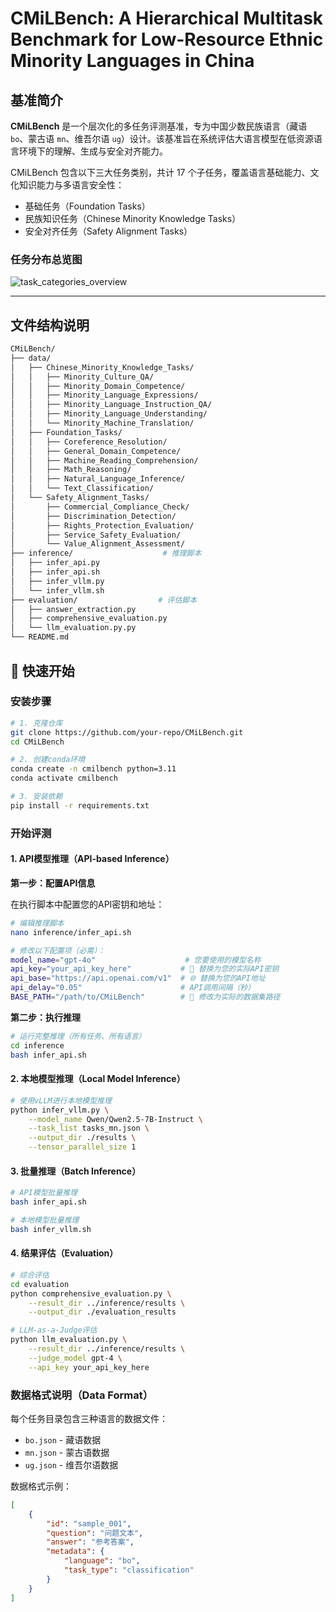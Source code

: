 # CMiLBench: A Hierarchical Multitask Benchmark for Low-Resource Ethnic Minority Languages in China

## 基准简介

**CMiLBench** 是一个层次化的多任务评测基准，专为中国少数民族语言（藏语 `bo`、蒙古语 `mn`、维吾尔语 `ug`）设计。该基准旨在系统评估大语言模型在低资源语言环境下的理解、生成与安全对齐能力。

CMiLBench 包含以下三大任务类别，共计 17 个子任务，覆盖语言基础能力、文化知识能力与多语言安全性：

- 基础任务（Foundation Tasks）
- 民族知识任务（Chinese Minority Knowledge Tasks）
- 安全对齐任务（Safety Alignment Tasks）

### 任务分布总览图

![task_categories_overview](./assets/category.png)

---

## 文件结构说明

```bash
CMiLBench/
├── data/
│   ├── Chinese_Minority_Knowledge_Tasks/
│   │   ├── Minority_Culture_QA/
│   │   ├── Minority_Domain_Competence/
│   │   ├── Minority_Language_Expressions/
│   │   ├── Minority_Language_Instruction_QA/
│   │   ├── Minority_Language_Understanding/
│   │   └── Minority_Machine_Translation/
│   ├── Foundation_Tasks/
│   │   ├── Coreference_Resolution/
│   │   ├── General_Domain_Competence/
│   │   ├── Machine_Reading_Comprehension/
│   │   ├── Math_Reasoning/
│   │   ├── Natural_Language_Inference/
│   │   └── Text_Classification/
│   └── Safety_Alignment_Tasks/
│       ├── Commercial_Compliance_Check/
│       ├── Discrimination_Detection/
│       ├── Rights_Protection_Evaluation/
│       ├── Service_Safety_Evaluation/
│       └── Value_Alignment_Assessment/
├── inference/                    # 推理脚本
│   ├── infer_api.py
│   ├── infer_api.sh
│   ├── infer_vllm.py
│   └── infer_vllm.sh
├── evaluation/                  # 评估脚本
│   ├── answer_extraction.py
│   ├── comprehensive_evaluation.py
│   └── llm_evaluation.py.py
└── README.md

```

## 🚀 快速开始

### 安装步骤

```bash
# 1. 克隆仓库
git clone https://github.com/your-repo/CMiLBench.git
cd CMiLBench

# 2. 创建conda环境
conda create -n cmilbench python=3.11
conda activate cmilbench

# 3. 安装依赖
pip install -r requirements.txt
```

### 开始评测

#### 1. API模型推理（API-based Inference）

**第一步：配置API信息**

在执行脚本中配置您的API密钥和地址：

```bash
# 编辑推理脚本
nano inference/infer_api.sh

# 修改以下配置项（必需）：
model_name="gpt-4o"                    # 您要使用的模型名称
api_key="your_api_key_here"           # 🔑 替换为您的实际API密钥
api_base="https://api.openai.com/v1"  # 🌐 替换为您的API地址
api_delay="0.05"                      # API调用间隔（秒）
BASE_PATH="/path/to/CMiLBench"        # 📁 修改为实际的数据集路径
```

**第二步：执行推理**

```bash
# 运行完整推理（所有任务、所有语言）
cd inference
bash infer_api.sh
```

#### 2. 本地模型推理（Local Model Inference）

```bash
# 使用vLLM进行本地模型推理
python infer_vllm.py \
    --model_name Qwen/Qwen2.5-7B-Instruct \
    --task_list tasks_mn.json \
    --output_dir ./results \
    --tensor_parallel_size 1
```

#### 3. 批量推理（Batch Inference）

```bash
# API模型批量推理
bash infer_api.sh

# 本地模型批量推理
bash infer_vllm.sh
```

#### 4. 结果评估（Evaluation）

```bash
# 综合评估
cd evaluation
python comprehensive_evaluation.py \
    --result_dir ../inference/results \
    --output_dir ./evaluation_results

# LLM-as-a-Judge评估
python llm_evaluation.py \
    --result_dir ../inference/results \
    --judge_model gpt-4 \
    --api_key your_api_key_here
```

### 数据格式说明（Data Format）

每个任务目录包含三种语言的数据文件：
- `bo.json` - 藏语数据
- `mn.json` - 蒙古语数据
- `ug.json` - 维吾尔语数据

数据格式示例：
```json
[
    {
        "id": "sample_001",
        "question": "问题文本",
        "answer": "参考答案",
        "metadata": {
            "language": "bo",
            "task_type": "classification"
        }
    }
]
```


